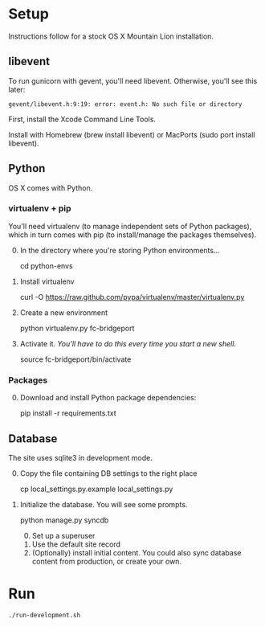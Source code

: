 # Setup
Instructions follow for a stock OS X Mountain Lion installation.

## libevent
To run gunicorn with gevent, you'll need libevent. Otherwise, you'll see this later:

    gevent/libevent.h:9:19: error: event.h: No such file or directory

First, install the Xcode Command Line Tools.

Install with Homebrew (brew install libevent) or MacPorts (sudo port install libevent).

## Python
OS X comes with Python.

### virtualenv + pip
You'll need virtualenv (to manage independent sets of Python packages), which in turn comes with pip (to install/manage the packages themselves).

0. In the directory where you're storing Python environments...

    cd python-envs

0. Install virtualenv

    curl -O https://raw.github.com/pypa/virtualenv/master/virtualenv.py

0. Create a new environment

    python virtualenv.py fc-bridgeport

0. Activate it. _You'll have to do this every time you start a new shell._

    source fc-bridgeport/bin/activate

### Packages
0. Download and install Python package dependencies:

    pip install -r requirements.txt

## Database
The site uses sqlite3 in development mode.

0. Copy the file containing DB settings to the right place

    cp local_settings.py.example local_settings.py

0. Initialize the database. You will see some prompts.

    python manage.py syncdb

    0. Set up a superuser
    0. Use the default site record
    0. (Optionally) install initial content. You could also sync database content from production, or create your own.

# Run

    ./run-development.sh
